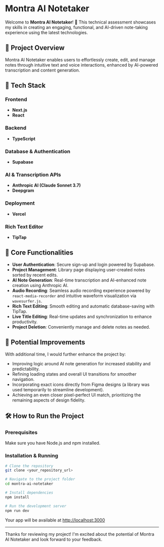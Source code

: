 # Montra AI Notetaker

Welcome to **Montra AI Notetaker**! 🚀 This technical assessment showcases my skills in creating an engaging, functional, and AI-driven note-taking experience using the latest technologies.

## 🌟 Project Overview

Montra AI Notetaker enables users to effortlessly create, edit, and manage notes through intuitive text and voice interactions, enhanced by AI-powered transcription and content generation.

## 🚀 Tech Stack

### Frontend

- **Next.js**
- **React**

### Backend

- **TypeScript**

### Database & Authentication

- **Supabase**

### AI & Transcription APIs

- **Anthropic AI (Claude Sonnet 3.7)**
- **Deepgram**

### Deployment

- **Vercel**

### Rich Text Editor

- **TipTap**

## 📌 Core Functionalities

- **User Authentication**: Secure sign-up and login powered by Supabase.
- **Project Management**: Library page displaying user-created notes sorted by recent edits.
- **AI Note Generation**: Real-time transcription and AI-enhanced note creation using Anthropic AI.
- **Audio Recording**: Seamless audio recording experience powered by `react-media-recorder` and intuitive waveform visualization via `wavesurfer.js`.
- **Rich Text Editing**: Smooth editing and automatic database-saving with TipTap.
- **Live Title Editing**: Real-time updates and synchronization to enhance productivity.
- **Project Deletion**: Conveniently manage and delete notes as needed.

## 🚧 Potential Improvements

With additional time, I would further enhance the project by:

- Improving logic around AI note generation for increased stability and predictability.
- Refining loading states and overall UI transitions for smoother navigation.
- Incorporating exact icons directly from Figma designs (a library was used temporarily to streamline development).
- Achieving an even closer pixel-perfect UI match, prioritizing the remaining aspects of design fidelity.

## 🛠️ How to Run the Project

### Prerequisites

Make sure you have Node.js and npm installed.

### Installation & Running

```bash
# Clone the repository
git clone <your_repository_url>

# Navigate to the project folder
cd montra-ai-notetaker

# Install dependencies
npm install

# Run the development server
npm run dev
```

Your app will be available at [http://localhost:3000](http://localhost:3000)

---

Thanks for reviewing my project! I'm excited about the potential of Montra AI Notetaker and look forward to your feedback.
